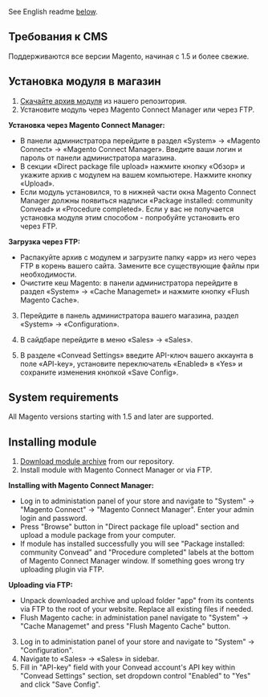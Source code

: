 See English readme [below](#system-requirements).

Требования к CMS
----------------

Поддерживаются все версии Magento, начиная с 1.5 и более свежие.

Установка модуля в магазин
--------------------------

1. [Скачайте архив модуля](https://s3.amazonaws.com/convead/public/plugins/magento/Convead-1.0.0.tgz) из нашего репозитория.
2. Установите модуль через Magento Connect Manager или через FTP.

  **Установка через Magento Connect Manager:**
  * В панели администратора перейдите в раздел «System» → «Magento Connect» → «Magento Connect Manager». Введите ваши логин и пароль от панели администратора магазина.  
  * В секции «Direct package file upload» нажмите кнопку «Обзор» и укажите архив с модулем на вашем компьютере. Нажмите кнопку «Upload».
  * Если модуль установился, то в нижней части окна Magento Connect Manager должны появиться надписи «Package installed: community Convead» и «Procedure completed». Если у вас не получается установка модуля этим способом - попробуйте установить его через FTP.

  **Загрузка через FTP:**
  * Распакуйте архив с модулем и загрузите папку «app» из него через FTP в корень вашего сайта. Замените все существующие файлы при необходимости.
  * Очистите кеш Magento: в панели администратора перейдите в раздел «System» → «Cache Managemet» и нажмите кнопку «Flush Magento Cache».

3. Перейдите в панель администратора вашего магазина, раздел «System» → «Configuration».

4. В сайдбаре перейдите в меню «Sales» → «Sales».

5. В разделе «Convead Settings» введите API-ключ вашего аккаунта в поле «API-key», установите переключатель «Enabled» в «Yes» и сохраните изменения кнопкой «Save Config».

System requirements
-------------------

All Magento versions starting with 1.5 and later are supported.

Installing module
-----------------

1. [Download module archive](https://s3.amazonaws.com/convead/public/plugins/magento/Convead-1.0.0.tgz) from our repository.
2. Install module with Magento Connect Manager or via FTP.

  **Installing with Magento Connect Manager:**
  * Log in to administation panel of your store and navigate to "System" → "Magento Connect" → "Magento Connect Manager". Enter your admin login and password.
  * Press "Browse" button in "Direct package file upload" section and upload a module package from your computer.
  * If module has installed successfully you will see "Package installed: community Convead" and "Procedure completed" labels at the bottom of Magento Connect Manager window. If something goes wrong try uploading plugin via FTP.

  **Uploading via FTP:**
  * Unpack downloaded archive and upload folder "app" from its contents via FTP to the root of your website. Replace all existing files if needed.
  * Flush Magento cache: in administation panel navigate to "System" → "Cache Managemet" and press "Flush Magento Cache" button.

3. Log in to administation panel of your store and navigate to "System" → "Configuration".
4. Navigate to «Sales» → «Sales» in sidebar.
5. Fill in "API-key" field with your Convead account's API key within "Convead Settings" section, set dropdown control "Enabled" to "Yes" and click "Save Config".
